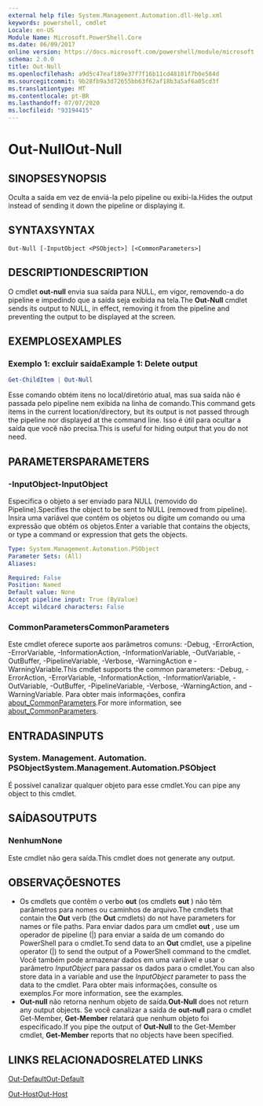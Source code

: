 ```yaml
---
external help file: System.Management.Automation.dll-Help.xml
keywords: powershell, cmdlet
Locale: en-US
Module Name: Microsoft.PowerShell.Core
ms.date: 06/09/2017
online version: https://docs.microsoft.com/powershell/module/microsoft.powershell.core/out-null?view=powershell-6&WT.mc_id=ps-gethelp
schema: 2.0.0
title: Out-Null
ms.openlocfilehash: a9d5c47eaf189e37f7f16b11cd48101f7b0e584d
ms.sourcegitcommit: 9b28fb9a3d72655bb63f62af18b3a5af6a05cd3f
ms.translationtype: MT
ms.contentlocale: pt-BR
ms.lasthandoff: 07/07/2020
ms.locfileid: "93194415"
---
```

# <span data-ttu-id="aa465-103">Out-Null</span><span class="sxs-lookup"><span data-stu-id="aa465-103">Out-Null</span></span>

## <span data-ttu-id="aa465-104">SINOPSE</span><span class="sxs-lookup"><span data-stu-id="aa465-104">SYNOPSIS</span></span>
<span data-ttu-id="aa465-105">Oculta a saída em vez de enviá-la pelo pipeline ou exibi-la.</span><span class="sxs-lookup"><span data-stu-id="aa465-105">Hides the output instead of sending it down the pipeline or displaying it.</span></span>

## <span data-ttu-id="aa465-106">SYNTAX</span><span class="sxs-lookup"><span data-stu-id="aa465-106">SYNTAX</span></span>

```
Out-Null [-InputObject <PSObject>] [<CommonParameters>]
```

## <span data-ttu-id="aa465-107">DESCRIPTION</span><span class="sxs-lookup"><span data-stu-id="aa465-107">DESCRIPTION</span></span>

<span data-ttu-id="aa465-108">O cmdlet **out-null** envia sua saída para NULL, em vigor, removendo-a do pipeline e impedindo que a saída seja exibida na tela.</span><span class="sxs-lookup"><span data-stu-id="aa465-108">The **Out-Null** cmdlet sends its output to NULL, in effect, removing it from the pipeline and preventing the output to be displayed at the screen.</span></span>

## <span data-ttu-id="aa465-109">EXEMPLOS</span><span class="sxs-lookup"><span data-stu-id="aa465-109">EXAMPLES</span></span>

### <span data-ttu-id="aa465-110">Exemplo 1: excluir saída</span><span class="sxs-lookup"><span data-stu-id="aa465-110">Example 1: Delete output</span></span>

```powershell
Get-ChildItem | Out-Null
```

<span data-ttu-id="aa465-111">Esse comando obtém itens no local/diretório atual, mas sua saída não é passada pelo pipeline nem exibida na linha de comando.</span><span class="sxs-lookup"><span data-stu-id="aa465-111">This command gets items in the current location/directory, but its output is not passed through the pipeline nor displayed at the command line.</span></span>
<span data-ttu-id="aa465-112">Isso é útil para ocultar a saída que você não precisa.</span><span class="sxs-lookup"><span data-stu-id="aa465-112">This is useful for hiding output that you do not need.</span></span>

## <span data-ttu-id="aa465-113">PARAMETERS</span><span class="sxs-lookup"><span data-stu-id="aa465-113">PARAMETERS</span></span>

### <span data-ttu-id="aa465-114">-InputObject</span><span class="sxs-lookup"><span data-stu-id="aa465-114">-InputObject</span></span>

<span data-ttu-id="aa465-115">Especifica o objeto a ser enviado para NULL (removido do Pipeline).</span><span class="sxs-lookup"><span data-stu-id="aa465-115">Specifies the object to be sent to NULL (removed from pipeline).</span></span>
<span data-ttu-id="aa465-116">Insira uma variável que contém os objetos ou digite um comando ou uma expressão que obtém os objetos.</span><span class="sxs-lookup"><span data-stu-id="aa465-116">Enter a variable that contains the objects, or type a command or expression that gets the objects.</span></span>

```yaml
Type: System.Management.Automation.PSObject
Parameter Sets: (All)
Aliases:

Required: False
Position: Named
Default value: None
Accept pipeline input: True (ByValue)
Accept wildcard characters: False
```

### <span data-ttu-id="aa465-117">CommonParameters</span><span class="sxs-lookup"><span data-stu-id="aa465-117">CommonParameters</span></span>

<span data-ttu-id="aa465-118">Este cmdlet oferece suporte aos parâmetros comuns: -Debug, -ErrorAction, -ErrorVariable, -InformationAction, -InformationVariable, -OutVariable, -OutBuffer, -PipelineVariable, -Verbose, -WarningAction e -WarningVariable.</span><span class="sxs-lookup"><span data-stu-id="aa465-118">This cmdlet supports the common parameters: -Debug, -ErrorAction, -ErrorVariable, -InformationAction, -InformationVariable, -OutVariable, -OutBuffer, -PipelineVariable, -Verbose, -WarningAction, and -WarningVariable.</span></span> <span data-ttu-id="aa465-119">Para obter mais informações, confira [about_CommonParameters](https://go.microsoft.com/fwlink/?LinkID=113216).</span><span class="sxs-lookup"><span data-stu-id="aa465-119">For more information, see [about_CommonParameters](https://go.microsoft.com/fwlink/?LinkID=113216).</span></span>

## <span data-ttu-id="aa465-120">ENTRADAS</span><span class="sxs-lookup"><span data-stu-id="aa465-120">INPUTS</span></span>

### <span data-ttu-id="aa465-121">System. Management. Automation. PSObject</span><span class="sxs-lookup"><span data-stu-id="aa465-121">System.Management.Automation.PSObject</span></span>

<span data-ttu-id="aa465-122">É possível canalizar qualquer objeto para esse cmdlet.</span><span class="sxs-lookup"><span data-stu-id="aa465-122">You can pipe any object to this cmdlet.</span></span>

## <span data-ttu-id="aa465-123">SAÍDAS</span><span class="sxs-lookup"><span data-stu-id="aa465-123">OUTPUTS</span></span>

### <span data-ttu-id="aa465-124">Nenhum</span><span class="sxs-lookup"><span data-stu-id="aa465-124">None</span></span>

<span data-ttu-id="aa465-125">Este cmdlet não gera saída.</span><span class="sxs-lookup"><span data-stu-id="aa465-125">This cmdlet does not generate any output.</span></span>

## <span data-ttu-id="aa465-126">OBSERVAÇÕES</span><span class="sxs-lookup"><span data-stu-id="aa465-126">NOTES</span></span>

* <span data-ttu-id="aa465-127">Os cmdlets que contêm o verbo **out** (os cmdlets **out** ) não têm parâmetros para nomes ou caminhos de arquivo.</span><span class="sxs-lookup"><span data-stu-id="aa465-127">The cmdlets that contain the **Out** verb (the **Out** cmdlets) do not have parameters for names or file paths.</span></span> <span data-ttu-id="aa465-128">Para enviar dados para um cmdlet **out** , use um operador de pipeline (|) para enviar a saída de um comando do PowerShell para o cmdlet.</span><span class="sxs-lookup"><span data-stu-id="aa465-128">To send data to an **Out** cmdlet, use a pipeline operator (|) to send the output of a PowerShell command to the cmdlet.</span></span> <span data-ttu-id="aa465-129">Você também pode armazenar dados em uma variável e usar o parâmetro *InputObject* para passar os dados para o cmdlet.</span><span class="sxs-lookup"><span data-stu-id="aa465-129">You can also store data in a variable and use the *InputObject* parameter to pass the data to the cmdlet.</span></span> <span data-ttu-id="aa465-130">Para obter mais informações, consulte os exemplos.</span><span class="sxs-lookup"><span data-stu-id="aa465-130">For more information, see the examples.</span></span>
* <span data-ttu-id="aa465-131">**Out-null** não retorna nenhum objeto de saída.</span><span class="sxs-lookup"><span data-stu-id="aa465-131">**Out-Null** does not return any output objects.</span></span> <span data-ttu-id="aa465-132">Se você canalizar a saída de **out-null** para o cmdlet Get-Member, **Get-Member** relatará que nenhum objeto foi especificado.</span><span class="sxs-lookup"><span data-stu-id="aa465-132">If you pipe the output of **Out-Null** to the Get-Member cmdlet, **Get-Member** reports that no objects have been specified.</span></span>

## <span data-ttu-id="aa465-133">LINKS RELACIONADOS</span><span class="sxs-lookup"><span data-stu-id="aa465-133">RELATED LINKS</span></span>

[<span data-ttu-id="aa465-134">Out-Default</span><span class="sxs-lookup"><span data-stu-id="aa465-134">Out-Default</span></span>](Out-Default.md)

[<span data-ttu-id="aa465-135">Out-Host</span><span class="sxs-lookup"><span data-stu-id="aa465-135">Out-Host</span></span>](Out-Host.md)
